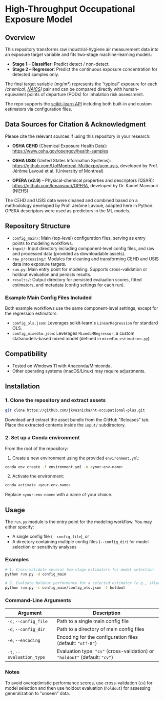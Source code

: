 # High-Throughput Occupational Exposure Model

## Overview

This repository transforms raw industrial-hygiene air measurement data into an exposure target variable and fits two-stage machine-learning models:

- **Stage 1 – Classifier**: Predict detect / non-detect.
- **Stage 2 – Regressor**: Predict the continuous exposure concentration for detected samples only.

The final target variable (mg/m³) represents the “typical” exposure for each *(chemical, [NAICS](https://www.census.gov/naics/))* pair and can be compared directly with human-equivalent points of departure (PODs) for inhalation risk assessment.

The repo supports the [scikit-learn API](https://scikit-learn.org/stable/developers/develop.html) including both built-in and custom estimators via configuration files.

## Data Sources for Citation & Acknowledgment

Please cite the relevant sources if using this repository in your research:

- **OSHA CEHD** (Chemical Exposure Health Data):  
  https://www.osha.gov/opengov/health-samples

- **OSHA USIS** (United States Information Systems):  
  https://github.com/UofMontreal-Multiexpo/uom.usis, developed by Prof. Jérôme Lavoué et al. (University of Montreal)

- **OPERA (v2.9)** – Physical-chemical properties and descriptors (QSAR):  
  https://github.com/kmansouri/OPERA, developed by Dr. Kamel Mansouri (NIEHS)

The CEHD and USIS data were cleaned and combined based on a methodology developed by Prof. Jérôme Lavoué, adapted here in Python. OPERA descriptors were used as predictors in the ML models.

## Repository Structure

- `config_main/`: Main (top-level) configuration files, serving as entry points to modeling workflows.
- `input/`: Input directory including component-level config files, and raw and processed data (provided as downloadable assets).
- `raw_processing/`: Modules for cleaning and transforming CEHD and USIS data into exposure targets.
- `run.py`: Main entry point for modeling. Supports cross-validation or holdout evaluation and persists results.
- `results/`: Output directory for persisted evaluation scores, fitted estimators, and metadata (config settings for each run).

### Example Main Config Files Included

Both example workflows use the same component-level settings, except for the regression estimators:
- `config_ols.json`: Leverages scikit-learn's `LinearRegression` for standard OLS.
- `config_mixedlm.json`: Leverages `MixedLMRegressor`, a custom statsmodels-based mixed model (defined in `mixedlm_estimation.py`)

## Compatibility

- Tested on Windows 11 with Anaconda/Miniconda.
- Other operating systems (macOS/Linux) may require adjustments.

## Installation

### 1. Clone the repository and extract assets

```bash
git clone https://github.com/jkvasnicka/ht-occupational-plus.git
```
Download and extract the asset bundle from the GitHub "Releases" tab.
Place the extracted contents inside the `input/` subdirectory.

### 2. Set up a Conda environment

From the root of the repository:

1. Create a new environment using the provided `environment.yml`:
```bash
conda env create -f environment.yml -n <your-env-name>
```
2. Activate the environment:
```bash
conda activate <your-env-name>
```
Replace `<your-env-name>` with a name of your choice. 

## Usage

The `run.py` module is the entry point for the modeling workflow. You may either specify:
- A single config file (`--config_file`), or
- A directory containing multiple config files (`--config_dir`) for model selection or sensitivity analyses

### Examples

```bash
# 1. Cross-validate several two-stage estimators for model selection
python run.py -d config_main

# 2. Evaluate holdout performance for a selected estimator (e.g., sklearn OLS)
python run.py -c config_main/config_ols.json -t holdout
```

### Command-Line Arguments

| Argument                  | Description                                                                 |
| ------------------------- | --------------------------------------------------------------------------- |
| `-c`, `--config_file`     | Path to a single main config file                                           |
| `-d`, `--config_dir`      | Path to a directory of main config files                                    |
| `-e`, `--encoding`        | Encoding for the configuration files (default: `"utf-8"`)                   |
| `-t`, `--evaluation_type` | Evaluation type: `"cv"` (cross-validation) or `"holdout"` (default: `"cv"`) |

### Notes

To avoid overoptimistic performance scores, use cross-validation (`cv`) for model selection and then use holdout evaluation (`holdout`) for assessing generalization to "unseen" data.
